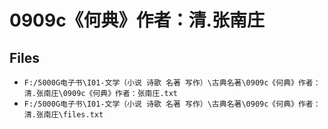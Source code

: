 # 0909c《何典》作者：清.张南庄

## Files

- `F:/5000G电子书\I01-文学（小说 诗歌 名著 写作）\古典名著\0909c《何典》作者：清.张南庄\0909c《何典》作者：张南庄.txt`
- `F:/5000G电子书\I01-文学（小说 诗歌 名著 写作）\古典名著\0909c《何典》作者：清.张南庄\files.txt`
